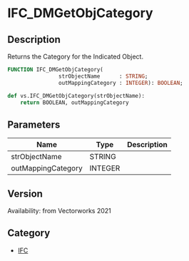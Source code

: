 # IFC_DMGetObjCategory

## Description
Returns the Category for the Indicated Object.

```pascal
FUNCTION IFC_DMGetObjCategory(
				strObjectName      : STRING;
				outMappingCategory : INTEGER): BOOLEAN;
```

```python
def vs.IFC_DMGetObjCategory(strObjectName):
    return BOOLEAN, outMappingCategory
```

## Parameters
|Name|Type|Description|
|---|---|---|
|strObjectName|STRING|   |
|outMappingCategory|INTEGER|   |

## Version
Availability: from Vectorworks 2021

## Category
* [IFC](../Categories/IFC.md)
